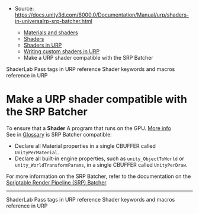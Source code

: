 * Source: https://docs.unity3d.com/6000.0/Documentation/Manual/urp/shaders-in-universalrp-srp-batcher.html

  * [Materials and shaders](https://docs.unity3d.com/6000.0/Documentation/Manual/materials-and-shaders.html)
  * [Shaders](https://docs.unity3d.com/6000.0/Documentation/Manual/Shaders.html)
  * [Shaders in URP](https://docs.unity3d.com/6000.0/Documentation/Manual/urp/shaders-in-universalrp.html)
  * [Writing custom shaders in URP](https://docs.unity3d.com/6000.0/Documentation/Manual/urp/writing-custom-shaders-urp.html)
  * Make a URP shader compatible with the SRP Batcher


[](https://docs.unity3d.com/6000.0/Documentation/Manual/urp/urp-shaders/urp-shaderlab-pass-tags.html)
ShaderLab Pass tags in URP reference
[](https://docs.unity3d.com/6000.0/Documentation/Manual/urp/urp-shaders/shader-keywords-macros.html)
Shader keywords and macros reference in URP
# Make a URP shader compatible with the SRP Batcher
To ensure that a **Shader** A program that runs on the GPU. [More info](https://docs.unity3d.com/6000.0/Documentation/Manual/Shaders.html)  
See in [Glossary](https://docs.unity3d.com/6000.0/Documentation/Manual/Glossary.html#Shader) is SRP Batcher compatible:
  * Declare all Material properties in a single CBUFFER called `UnityPerMaterial`.
  * Declare all built-in engine properties, such as `unity_ObjectToWorld` or `unity_WorldTransformParams`, in a single CBUFFER called `UnityPerDraw`.


For more information on the SRP Batcher, refer to the documentation on the [Scriptable Render Pipeline (SRP) Batcher](https://docs.unity3d.com/Manual/SRPBatcher.html).
* * *
[](https://docs.unity3d.com/6000.0/Documentation/Manual/urp/urp-shaders/urp-shaderlab-pass-tags.html)
ShaderLab Pass tags in URP reference
[](https://docs.unity3d.com/6000.0/Documentation/Manual/urp/urp-shaders/shader-keywords-macros.html)
Shader keywords and macros reference in URP
